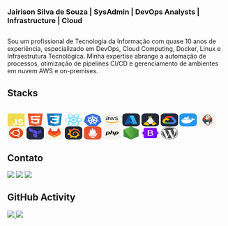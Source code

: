 ### Jairison Silva de Souza | SysAdmin | DevOps Analysts | Infrastructure | Cloud

##

<div>
  <P>
Sou um profissional de Tecnologia da Informação com quase 10 anos de experiência, especializado em DevOps, Cloud Computing, Docker, Linux e Infraestrutura Tecnológica. Minha expertise abrange a automação de processos, otimização de pipelines CI/CD e gerenciamento de ambientes em nuvem AWS e on-premises.
  </P>
</div>

## Stacks

<div style="display: inline_block"><br>
  <img align="center" alt="Logo Js" height="30" width="40" src="https://raw.githubusercontent.com/devicons/devicon/master/icons/javascript/javascript-plain.svg">
  <img align="center" alt="Logo HTML" height="30" width="40" src="https://raw.githubusercontent.com/devicons/devicon/master/icons/html5/html5-original.svg">
  <img align="center" alt="Logo CSS" height="30" width="40" src="https://raw.githubusercontent.com/devicons/devicon/master/icons/css3/css3-original.svg">
  <img align="center" alt="Logo React" height="30" width="40" src="https://raw.githubusercontent.com/devicons/devicon/master/icons/react/react-original.svg">
  <img align="center" alt="Logo Kubernetes" height="30" width="40" src="https://raw.githubusercontent.com/devicons/devicon/master/icons/kubernetes/kubernetes-plain.svg">
  <img align="center" alt="Logo AWS" height="30" width="40" src="https://raw.githubusercontent.com/tandpfun/skill-icons/refs/heads/main/icons/AWS-Light.svg">
  <img align="center" alt="Logo Azure" height="30" width="40" src="https://raw.githubusercontent.com/tandpfun/skill-icons/refs/heads/main/icons/Azure-Dark.svg">
  <img align="center" alt="Logo Linux" height="30" width="40" src="https://raw.githubusercontent.com/tandpfun/skill-icons/refs/heads/main/icons/Linux-Dark.svg">
  <img align="center" alt="Logo GCP" height="30" width="40" src="https://raw.githubusercontent.com/tandpfun/skill-icons/refs/heads/main/icons/GCP-Dark.svg">
  <img align="center" alt="Logo Docker" height="30" width="40" src="https://raw.githubusercontent.com/tandpfun/skill-icons/refs/heads/main/icons/Docker.svg">
  <img align="center" alt="Logo Jenkins" height="30" width="40" src="https://raw.githubusercontent.com/tandpfun/skill-icons/refs/heads/main/icons/Jenkins-Light.svg">
  <img align="center" alt="Logo Ubuntu" height="30" width="40" src="https://raw.githubusercontent.com/tandpfun/skill-icons/refs/heads/main/icons/Ubuntu-Light.svg">
  <img align="center" alt="Logo Terraform" height="30" width="40" src="https://raw.githubusercontent.com/tandpfun/skill-icons/refs/heads/main/icons/Terraform-Dark.svg">
  <img align="center" alt="Logo GitLab" height="30" width="40" src="https://raw.githubusercontent.com/tandpfun/skill-icons/refs/heads/main/icons/GitLab-Light.svg">
  <img align="center" alt="Logo Grafana" height="30" width="40" src="https://raw.githubusercontent.com/tandpfun/skill-icons/refs/heads/main/icons/Grafana-Dark.svg">
  <img align="center" alt="Logo Prometheus" height="30" width="40" src="https://raw.githubusercontent.com/tandpfun/skill-icons/refs/heads/main/icons/Prometheus.svg">
  <img align="center" alt="Logo PHP" height="30" width="40" src="https://raw.githubusercontent.com/tandpfun/skill-icons/refs/heads/main/icons/PHP-Light.svg">
  <img align="center" alt="Logo Nodejs" height="30" width="40" src="https://raw.githubusercontent.com/devicons/devicon/master/icons/nodejs/nodejs-original.svg">
  <img align="center" alt="Logo Bootstrap" height="30" width="40" src="https://github.com/devicons/devicon/blob/master/icons/bootstrap/bootstrap-original.svg">
  <img align="center" alt="Logo WP" height="30" width="40" src="https://github.com/devicons/devicon/blob/master/icons/wordpress/wordpress-plain.svg">
  
</div>

## Contato

<div> 
  <a href="https://www.instagram.com/jairosilva.ti/" target="_blank"><img src="https://img.shields.io/badge/-Instagram-%23E4405F?style=for-the-badge&logo=instagram&logoColor=white" target="_blank"></a>
 	<a href = "mailto:jairison.analistadesistemas@gmail.com"><img src="https://img.shields.io/badge/-Gmail-%23333?style=for-the-badge&logo=gmail&logoColor=white" target="_blank"></a>
  <a href="https://www.linkedin.com/in/jairison-silva-de-souza-b6a994115/" target="_blank"><img src="https://img.shields.io/badge/-LinkedIn-%230077B5?style=for-the-badge&logo=linkedin&logoColor=white" target="_blank"></a>
</div>

## GitHub Activity

<div>
<a href="https://github.com/jairisonsouza">
<img height="180em" src="https://github-readme-stats.vercel.app/api/top-langs/?username=jairisonsouza&layout=compact&langs_count=7&theme=dracula"/>
<img height="180em" src="https://github-readme-stats.vercel.app/api?username=jairisonsouza&show_icons=true&theme=dracula&include_all_commits=true&count_private=true"/>
</div>
